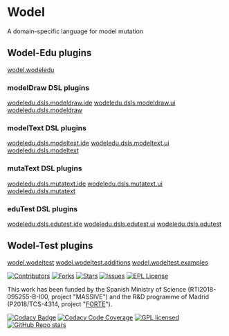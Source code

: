 # Wodel
A domain-specific language for model mutation

## Wodel-Edu plugins

[wodel.wodeledu](https://github.com/gomezabajo/Wodel/tree/master/wodel.wodeledu)

### modelDraw DSL plugins

[wodeledu.dsls.modeldraw.ide](https://github.com/gomezabajo/Wodel/tree/master/wodeledu.dsls.modeldraw.ide)
[wodeledu.dsls.modeldraw.ui](https://github.com/gomezabajo/Wodel/tree/master/wodeledu.dsls.modeldraw.ui)
[wodeledu.dsls.modeldraw](https://github.com/gomezabajo/Wodel/tree/master/wodeledu.dsls.modeldraw)

### modelText DSL plugins

[wodeledu.dsls.modeltext.ide](https://github.com/gomezabajo/Wodel/tree/master/wodeledu.dsls.modeltext.ide)
[wodeledu.dsls.modeltext.ui](https://github.com/gomezabajo/Wodel/tree/master/wodeledu.dsls.modeltext.ui)
[wodeledu.dsls.modeltext](https://github.com/gomezabajo/Wodel/tree/master/wodeledu.dsls.modeltext)

### mutaText DSL plugins

[wodeledu.dsls.mutatext.ide](https://github.com/gomezabajo/Wodel/tree/master/wodeledu.dsls.mutatext.ide)
[wodeledu.dsls.mutatext.ui](https://github.com/gomezabajo/Wodel/tree/master/wodeledu.dsls.mutatext.ui)
[wodeledu.dsls.mutatext](https://github.com/gomezabajo/Wodel/tree/master/wodeledu.dsls.mutatext)

### eduTest DSL plugins

[wodeledu.dsls.edutest.ide](https://github.com/gomezabajo/Wodel/tree/master/wodeledu.dsls.edutest.ide)
[wodeledu.dsls.edutest.ui](https://github.com/gomezabajo/Wodel/tree/master/wodeledu.dsls.edutest.ui)
[wodeledu.dsls.edutest](https://github.com/gomezabajo/Wodel/tree/master/wodeledu.dsls.edutest)

## Wodel-Test plugins

[wodel.wodeltest](https://github.com/gomezabajo/Wodel/tree/master/wodel.wodeltest)
[wodel.wodeltest.additions](https://github.com/gomezabajo/Wodel/tree/master/wodel.wodeltest.additions)
[wodel.wodeltest.examples](https://github.com/gomezabajo/Wodel/tree/master/wodel.wodeltest.examples)

[![Contributors][contributors-shield]][contributors-url]
[![Forks][forks-shield]][forks-url]
[![Stars][stars-shield]][stars-url]
[![Issues][issues-shield]][issues-url]
[![EPL License][license-shield]][license-url]

This work has been funded by the Spanish Ministry of Science (RTI2018-095255-B-I00, project "MASSIVE") and the R&D programme of Madrid (P2018/TCS-4314, project "[FORTE](https://antares.sip.ucm.es/forte-cm/)"). 

[contributors-shield]: https://img.shields.io/github/contributors/gomezabajo/Wodel?style=for-the-badge
[contributors-url]: https://github.com/gomezabajo/Wodel/graphs/contributors

[stars-shield]: https://img.shields.io/github/stars/gomezabajo/Wodel?style=for-the-badge
[stars-url]: https://github.com/gomezabajo/Wodel/stargazers

[forks-shield]: https://img.shields.io/github/forks/gomezabajo/Wodel?style=for-the-badge
[forks-url]: https://github.com/gomezabajo/Wodel/network/members

[issues-shield]: https://img.shields.io/github/issues/gomezabajo/Wodel?style=for-the-badge
[issues-url]: https://github.com/gomezabajo/Wodel/issues

[license-shield]: https://img.shields.io/github/license/gomezabajo/Wodel?style=for-the-badge
[license-url]: https://raw.githubusercontent.com/gomezabajo/Wodel/master/LICENSE.txt


[![Codacy Badge](https://app.codacy.com/project/badge/Grade/9aaa4b031c1d4143bdd39c4eedf49562)](https://www.codacy.com/gh/gomezabajo/Wodel/dashboard?utm_source=github.com&amp;utm_medium=referral&amp;utm_content=gomezabajo/Wodel&amp;utm_campaign=Badge_Grade)
[![Codacy Code Coverage](https://app.codacy.com/project/badge/Coverage/9aaa4b031c1d4143bdd39c4eedf49562)](https://www.codacy.com/gh/gomezabajo/Wodel/dashboard?utm_source=github.com&utm_medium=referral&utm_content=gomezabajo/Wodel&utm_campaign=Badge_Coverage)
[![GPL licensed](https://img.shields.io/badge/license-EPL2.0-orange.svg)](https://www.eclipse.org/legal/epl-2.0/)
[![GitHub Repo stars](https://img.shields.io/github/stars/gomezabajo/Wodel?label=Repo%20Stars)](https://github.com/gomezabajo/Wodel/stargazers)
